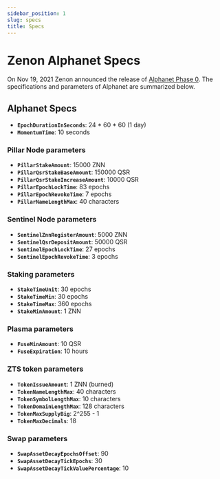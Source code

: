 ```yaml
---
sidebar_position: 1
slug: specs
title: Specs
---
```


# Zenon Alphanet Specs

On Nov 19, 2021 Zenon announced the release of [Alphanet Phase 0](https://x.com/Zenon_Network/status/1461763875234324490). The specifications and parameters of Alphanet are summarized below.  

## Alphanet Specs
- **`EpochDurationInSeconds`**: 24 * 60 * 60 (1 day)
- **`MomentumTime`**: 10 seconds

### Pillar Node parameters
- **`PillarStakeAmount`**: 15000 ZNN
- **`PillarQsrStakeBaseAmount`**: 150000 QSR
- **`PillarQsrStakeIncreaseAmount`**: 10000 QSR
- **`PillarEpochLockTime`**: 83 epochs
- **`PillarEpochRevokeTime`**: 7 epochs
- **`PillarNameLengthMax`**: 40 characters

### Sentinel Node parameters
- **`SentinelZnnRegisterAmount`**: 5000 ZNN
- **`SentinelQsrDepositAmount`**: 50000 QSR
- **`SentinelEpochLockTime`**: 27 epochs
- **`SentinelEpochRevokeTime`**: 3 epochs

### Staking parameters
- **`StakeTimeUnit`**: 30 epochs
- **`StakeTimeMin`**: 30 epochs
- **`StakeTimeMax`**: 360 epochs
- **`StakeMinAmount`**: 1 ZNN

### Plasma parameters
- **`FuseMinAmount`**: 10 QSR
- **`FuseExpiration`**: 10 hours

### ZTS token parameters
- **`TokenIssueAmount`**: 1 ZNN (burned)
- **`TokenNameLengthMax`**: 40 characters
- **`TokenSymbolLengthMax`**: 10 characters
- **`TokenDomainLengthMax`**: 128 characters
- **`TokenMaxSupplyBig`**: 2^255 - 1
- **`TokenMaxDecimals`**: 18

### Swap parameters
- **`SwapAssetDecayEpochsOffset`**: 90
- **`SwapAssetDecayTickEpochs`**: 30
- **`SwapAssetDecayTickValuePercentage`**: 10
